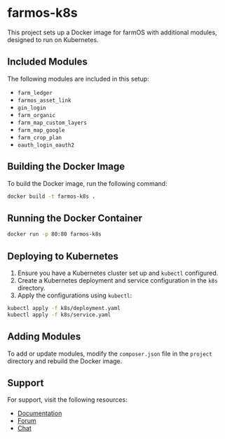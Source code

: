 # farmos-k8s

This project sets up a Docker image for farmOS with additional modules, designed to run on Kubernetes.

## Included Modules

The following modules are included in this setup:

- `farm_ledger`
- `farmos_asset_link`
- `gin_login`
- `farm_organic`
- `farm_map_custom_layers`
- `farm_map_google`
- `farm_crop_plan`
- `oauth_login_oauth2`

## Building the Docker Image

To build the Docker image, run the following command:

```sh
docker build -t farmos-k8s .
```

## Running the Docker Container
```sh
docker run -p 80:80 farmos-k8s
```

## Deploying to Kubernetes

1. Ensure you have a Kubernetes cluster set up and `kubectl` configured.
2. Create a Kubernetes deployment and service configuration in the `k8s` directory.
3. Apply the configurations using `kubectl`:

```sh
kubectl apply -f k8s/deployment.yaml
kubectl apply -f k8s/service.yaml
```

## Adding Modules

To add or update modules, modify the `composer.json` file in the `project` directory and rebuild the Docker image.


## Support

For support, visit the following resources:

- [Documentation](https://farmOS.org/guide)
- [Forum](https://farmOS.discourse.group)
- [Chat](https://matrix.to/#/#farmOS:matrix.org)